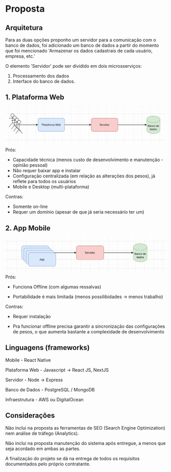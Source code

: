 # Proposta
## Arquitetura
Para as duas opções proponho um servidor para a comunicação com o banco de dados, foi adicionado um banco de dados a partir do momento que foi mencionado 'Armazenar os dados cadastrais de cada usuário, empresa, etc.'

O elemento 'Servidor' pode ser dividido em dois microsserviços: 
1. Processamento dos dados 
2. Interface do banco de dados. 
## 1. Plataforma Web
![GitHub Logo](/2021-06-18_18-30.png)
Prós:
 - Capacidade técnica (menos custo de desenvolvimento e manutenção - opinião pessoal)
 - Não requer baixar app e instalar
 - Configuração centralizada (em relação as alterações dos pesos), já reflete para todos os usuários
 - Mobile e Desktop (multi-plataforma)

Contras:
 - Somente on-line
 - Requer um domínio (apesar de que já seria necessário ter um)

## 2. App Mobile
![GitHub Logo](/2021-06-18_18-30_1.png)
Prós:

 - Funciona Offline (com algumas ressalvas)

 - Portabilidade é mais limitada (menos possilibidades -> menos trabalho)

Contras:

 - Requer instalação

 - Pra funcionar offline precisa garantir a sincronização das configurações de pesos, o que aumenta bastante a complexidade de desenvolvimento
## Linguagens (frameworks)
Mobile - React Native

Plataforma Web - Javascript -> React JS, NextJS

Servidor - Node -> Express

Banco de Dados - PostgreSQL / MongoDB

Infraestrutura - AWS ou DigitalOcean
## Considerações
Não inclui na proposta as ferramentas de SEO (Search Engine Optimization) nem análise de tráfego (Analytics).

Não inclui na proposta manutenção do sistema após entregue, a menos que seja acordado em ambas as partes.

A finalização do projeto se dá na entrega de todos os requisitos documentados pelo próprio contratante.

